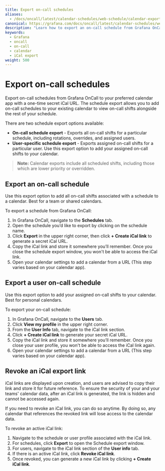 ```yaml
---
title: Export on-call schedules
aliases:
  - /docs/oncall/latest/calendar-schedules/web-schedule/calendar-export/
canonical: https://grafana.com/docs/oncall/latest/calendar-schedules/web-schedule/calendar-export/
description: "Learn how to export an on-call schedule from Grafana OnCall"
keywords:
  - Grafana
  - oncall
  - on-call
  - calendar
  - iCal export 
weight: 500 
---
```


# Export on-call schedules

Export on-call schedules from Grafana OnCall to your preferred calendar app with a one-time secret iCal URL. The schedule export allows you to add on-call schedules to your existing calendar to view on-call shifts alongside the rest of your schedule.  

There are two schedule export options available:

- **On-call schedule export** - Exports all on-call shifts for a particular schedule, including rotations, overrides, and assigned users.
- **User-specific schedule export** - Exports assigned on-call shifts for a particular user. Use this export option to add your assigned on-call shifts to your calendar. 

> **Note:** Calendar exports include all scheduled shifts, including those which are lower priority or overridden. 

## Export an on-call schedule

Use this export option to add all on-call shifts associated with a schedule to a calendar. Best for a team or shared calendars. 

To export a schedule from Grafana OnCall:

1. In Grafana OnCall, navigate to the **Schedules** tab.
1. Open the schedule you’d like to export by clicking on the schedule name.
1. Click **Export** in the upper right corner, then click **+ Create iCal link** to generate a secret iCal URL.
1. Copy the iCal link and store it somewhere you’ll remember. Once you close the schedule export window, you won't be able to access the iCal link. 
1. Open your calendar settings to add a calendar from a URL (This step varies based on your calendar app).

## Export a user on-call schedule
Use this export option to add your assigned on-call shifts to your calendar. Best for personal calendars.

To export your on-call schedule:

1. In Grafana OnCall, navigate to the **Users** tab.
1. Click **View my profile** in the upper right corner.
1. From the **User Info** tab, navigate to the iCal link section.
1. Click **+ Create iCal link** to generate your secret iCal URL.
1. Copy the iCal link and store it somewhere you’ll remember. Once you close your user profile, you won't be able to access the iCal link again.
1. Open your calendar settings to add a calendar from a URL (This step varies based on your calendar app).

## Revoke an iCal export link 

iCal links are displayed upon creation, and users are advised to copy their link and store it for future reference. To ensure the security of your and your teams' calendar data, after an iCal link is generated, the link is hidden and cannot be accessed again. 

If you need to revoke an iCal link, you can do so anytime. By doing so, any calendar that references the revoked link will lose access to the calendar data.

[comment]: <> (>**Note**: Use caution when revoking an iCal link associated with shared on-call schedules. If you aren't the creator of the existing iCal link, check with your teammates before revoking it.)

To revoke an active iCal link:

1. Navigate to the schedule or user profile associated with the iCal link.
1. For schedules, click **Export** to open the Schedule export window.
1. For users, navigate to the iCal link section of the **User info** tab.
1. If there is an active iCal link, click **Revoke iCal link**. 
1. Once revoked, you can generate a new iCal link by clicking **+ Create iCal link**.


